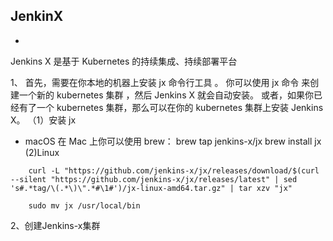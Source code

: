## JenkinX  

- 

Jenkins X 是基于 Kubernetes 的持续集成、持续部署平台

1、
首先，需要在你本地的机器上安装 jx 命令行工具 。
你可以使用 jx 命令 来创建一个新的 kubernetes 集群 ，然后 Jenkins X 就会自动安装。
或者，如果你已经有了一个 kubernetes 集群，那么可以在你的 kubernetes 集群上安装 Jenkins X。
（1）安装 jx
   - macOS
     在 Mac 上你可以使用 brew：
       brew tap jenkins-x/jx
       brew install jx
 (2)Linux
```
    curl -L "https://github.com/jenkins-x/jx/releases/download/$(curl --silent "https://github.com/jenkins-x/jx/releases/latest" | sed 's#.*tag/\(.*\)\".*#\1#')/jx-linux-amd64.tar.gz" | tar xzv "jx"

    sudo mv jx /usr/local/bin
```

2、创建Jenkins-x集群

